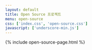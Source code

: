 ```yaml
---
layout: default
title: Open Source 프로젝트
menu: open-source
css: ['index.css', 'open-source.css']
javascript: ['underscore-min.js']
---
```

{% include open-source-page.html %}

